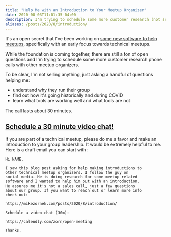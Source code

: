 ```yaml
---
title: "Help Me with an Introduction to Your Meetup Organizer"
date: 2020-08-03T11:01:35-04:00
description: I'm trying to schedule some more customer research (not selling anything) phone calls (30m) with other meetup organizers.
aliases: /posts/2020/8/introduction/
---
```


It's an open secret that I've been working on [some new software to help meetups](https://guildflow.com/), specifically with an early focus towards technical meetups.

While the foundation is coming together, there are still a ton of open questions and I'm trying to schedule some more customer research phone calls with other meetup organizers.

To be clear, I'm not selling anything, just asking a handful of questions helping me:

* understand why they run their group
* find out how it's going historically and during COVID
* learn what tools are working well and what tools are not 

The call lasts about 30 minutes.

## [Schedule a 30 minute video chat!](https://calendly.com/zorn/open-meeting)
If you are part of a technical meetup, please do me a favor and make an introduction to your group leadership. It would be extremely helpful to me. Here is a draft email you can start with:

```
Hi NAME.

I saw this blog post asking for help making introductions to
other technical meetup organizers. I follow the guy on
social media. He is doing research for some meetup related
software and I wanted to help him out with an introduction.
He assures me it's not a sales call, just a few questions
about our group. If you want to reach out or learn more info
check out:

https://mikezornek.com/posts/2020/8/introduction/

Schedule a video chat (30m):

https://calendly.com/zorn/open-meeting

Thanks.
```